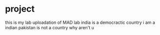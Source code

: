 # project
this is my lab uploadation of MAD lab 
india is a democractic country
 i am a indian 
 pakistan is not  a country
 why aren't u 
